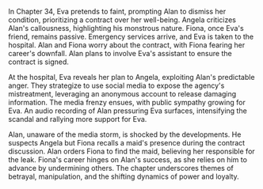 In Chapter 34, Eva pretends to faint, prompting Alan to dismiss her condition, prioritizing a contract over her well-being. Angela criticizes Alan's callousness, highlighting his monstrous nature. Fiona, once Eva's friend, remains passive. Emergency services arrive, and Eva is taken to the hospital. Alan and Fiona worry about the contract, with Fiona fearing her career's downfall. Alan plans to involve Eva's assistant to ensure the contract is signed.

At the hospital, Eva reveals her plan to Angela, exploiting Alan's predictable anger. They strategize to use social media to expose the agency's mistreatment, leveraging an anonymous account to release damaging information. The media frenzy ensues, with public sympathy growing for Eva. An audio recording of Alan pressuring Eva surfaces, intensifying the scandal and rallying more support for Eva.

Alan, unaware of the media storm, is shocked by the developments. He suspects Angela but Fiona recalls a maid's presence during the contract discussion. Alan orders Fiona to find the maid, believing her responsible for the leak. Fiona's career hinges on Alan's success, as she relies on him to advance by undermining others. The chapter underscores themes of betrayal, manipulation, and the shifting dynamics of power and loyalty.
